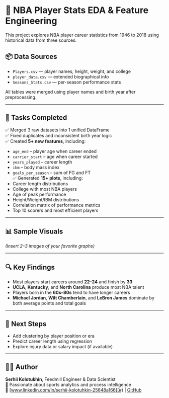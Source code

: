 # 🏀 NBA Player Stats EDA & Feature Engineering

This project explores NBA player career statistics from 1946 to 2018 using historical data from three sources.

## 📦 Data Sources

- `Players.csv` — player names, height, weight, and college
- `player_data.csv` — extended biographical info
- `Seasons_Stats.csv` — per-season performance stats

All tables were merged using player names and birth year after preprocessing.

---

## 🧪 Tasks Completed

✅ Merged 3 raw datasets into 1 unified DataFrame  
✅ Fixed duplicates and inconsistent birth year logic  
✅ Created **5+ new features**, including:
- `age_end` – player age when career ended
- `carrier_start` – age when career started
- `years_played` – career length
- `ibm` – body mass index
- `goals_per_season` – sum of FG and FT  
✅ Generated **15+ plots**, including:
- Career length distributions
- College with most NBA players
- Age of peak performance
- Height/Weight/IBM distributions
- Correlation matrix of performance metrics
- Top 10 scorers and most efficient players

---

## 📊 Sample Visuals

*(Insert 2–3 images of your favorite graphs)*

---

## 🔍 Key Findings

- Most players start careers around **22–24** and finish by **33**
- **UCLA**, **Kentucky**, and **North Carolina** produce most NBA talent
- Players born in the **60s–80s** tend to have longer careers
- **Michael Jordan**, **Wilt Chamberlain**, and **LeBron James** dominate by both average points and total goals

---

## 🧠 Next Steps

- Add clustering by player position or era
- Predict career length using regression
- Explore injury data or salary impact (if available)

---

## 🧑‍💻 Author

**Serhii Kolotukhin**, Feedmill Engineer & Data Scientist  
🏀 Passionate about sports analytics and process intelligence  
📍 [www.linkedin.com/in/serhii-kolotuhkin-25648a166](#) | [GitHub](https://github.com/xxxsergxxx)

